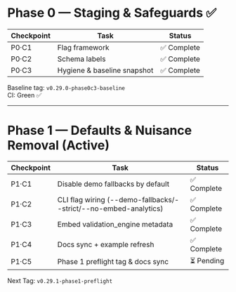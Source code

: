 # Phase 0 — Staging & Safeguards ✅

| Checkpoint | Task | Status |
|-------------|------|--------|
| P0·C1 | Flag framework | ✅ Complete |
| P0·C2 | Schema labels | ✅ Complete |
| P0·C3 | Hygiene & baseline snapshot | ✅ Complete |

Baseline tag: `v0.29.0-phase0c3-baseline`  
CI: Green ✅

---

# Phase 1 — Defaults & Nuisance Removal (Active)

| Checkpoint | Task | Status |
|-------------|------|--------|
| P1·C1 | Disable demo fallbacks by default | ✅ Complete |
| P1·C2 | CLI flag wiring (--demo-fallbacks/--strict/--no-embed-analytics) | ✅ Complete |
| P1·C3 | Embed validation_engine metadata | ✅ Complete |
| P1·C4 | Docs sync + example refresh | ✅ Complete |
| P1·C5 | Phase 1 preflight tag & docs sync | ⏳ Pending |

Next Tag: `v0.29.1-phase1-preflight`
